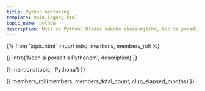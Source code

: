 ```yaml
---
title: Python mentoring
template: main_legacy.html
topic_name: python
description: Učíš se Python? Hledáš někoho zkušenějšího, kdo ti poradí, když se zasekneš? Kdo ti ukáže správné postupy a nasměruje tě na kvalitní návody nebo kurzy?
---
```

{% from 'topic.html' import intro, mentions, members_roll %}

{{ intro('Nech si poradit s Pythonem', description) }}

{{ mentions(topic, 'Pythonu') }}

{{ members_roll(members, members_total_count, club_elapsed_months) }}
